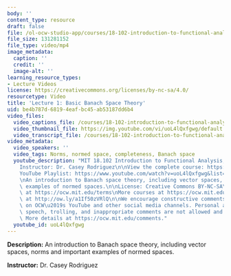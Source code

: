 ```yaml
---
body: ''
content_type: resource
draft: false
file: /ol-ocw-studio-app/courses/18-102-introduction-to-functional-analysis-spring-2021/18102-sp21-lecture-1_360p_16_9.mp4
file_size: 131281152
file_type: video/mp4
image_metadata:
  caption: ''
  credit: ''
  image-alt: ''
learning_resource_types:
- Lecture Videos
license: https://creativecommons.org/licenses/by-nc-sa/4.0/
resourcetype: Video
title: 'Lecture 1: Basic Banach Space Theory'
uid: be4b787d-6819-4eaf-bc45-ab53187dd6b4
video_files:
  video_captions_file: /courses/18-102-introduction-to-functional-analysis-spring-2021/1BRKOGGt300YNhhO2wSzymgiNticxV5nR_transcript.webvtt
  video_thumbnail_file: https://img.youtube.com/vi/uoL4lQxfgwg/default.jpg
  video_transcript_file: /courses/18-102-introduction-to-functional-analysis-spring-2021/1BRKOGGt300YNhhO2wSzymgiNticxV5nR_transcript.pdf
video_metadata:
  video_speakers: ''
  video_tags: Norms, normed space, completeness, Banach space
  youtube_description: "MIT 18.102 Introduction to Functional Analysis, Spring 2021\n\
    Instructor: Dr. Casey Rodriguez\n\nView the complete course: https://ocw.mit.edu/courses/18-102-introduction-to-functional-analysis-spring-2021/\n\
    YouTube Playlist: https://www.youtube.com/watch?v=uoL4lQxfgwg&list=PLUl4u3cNGP63micsJp_--fRAjZXPrQzW_&index=1\n\
    \nAn introduction to Banach space theory, including vector spaces, norms and important\
    \ examples of normed spaces.\n\nLicense: Creative Commons BY-NC-SA\nMore information\
    \ at https://ocw.mit.edu/terms\nMore courses at https://ocw.mit.edu\nSupport OCW\
    \ at http://ow.ly/a1If50zVRlQ\n\nWe encourage constructive comments and discussion\
    \ on OCW\u2019s YouTube and other social media channels. Personal attacks, hate\
    \ speech, trolling, and inappropriate comments are not allowed and may be removed.\
    \ More details at https://ocw.mit.edu/comments."
  youtube_id: uoL4lQxfgwg
---
```

**Description:** An introduction to Banach space theory, including vector spaces, norms and important examples of normed spaces.

**Instructor:** Dr. Casey Rodriguez